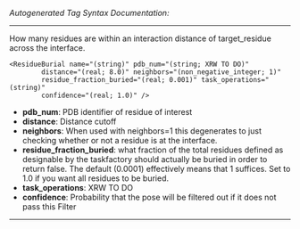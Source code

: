 _Autogenerated Tag Syntax Documentation:_

---
How many residues are within an interaction distance of target_residue across the interface.

```
<ResidueBurial name="(string)" pdb_num="(string; XRW TO DO)"
        distance="(real; 8.0)" neighbors="(non_negative_integer; 1)"
        residue_fraction_buried="(real; 0.001)" task_operations="(string)"
        confidence="(real; 1.0)" />
```

-   **pdb_num**: PDB identifier of residue of interest
-   **distance**: Distance cutoff
-   **neighbors**: When used with neighbors=1 this degenerates to just checking whether or not a residue is at the interface.
-   **residue_fraction_buried**: what fraction of the total residues defined as designable by the taskfactory should actually be buried in order to return false. The default (0.0001) effectively means that 1 suffices. Set to 1.0 if you want all residues to be buried.
-   **task_operations**: XRW TO DO
-   **confidence**: Probability that the pose will be filtered out if it does not pass this Filter

---
